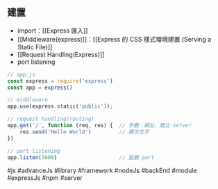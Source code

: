 ## 建置
- import：[[Express 匯入]]
- [[Middleware(express)]]：[[Express 的 CSS 樣式環境建置 (Serving a Static File)]]
- [[Request Handling(Express)]]
- port listening
```js
// app.js
const express = require('express')
const app = express()

// middleware
app.use(express.static('public'));

// request handling(routing)
app.get('/', function (req, res) {	// 參數：網址，建立 server
	res.send('Hello World')			// 顯示文字
})

// port listening
app.listen(3000)					// 監聽 port
```
#js #advanceJs #library #framework #nodeJs #backEnd #module #expressJs #npm #server 